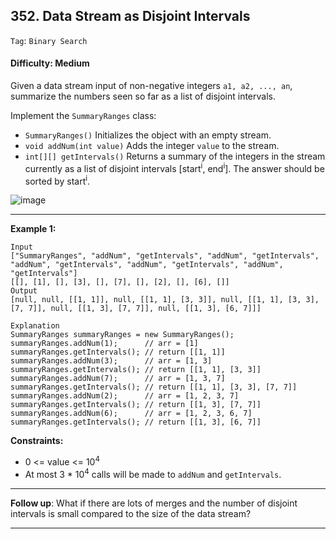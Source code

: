 ## 352. Data Stream as Disjoint Intervals

```Tag```: ```Binary Search```

#### Difficulty: Medium

Given a data stream input of non-negative integers ```a1, a2, ..., an```, summarize the numbers seen so far as a list of disjoint intervals.

Implement the ```SummaryRanges``` class:

- ```SummaryRanges()``` Initializes the object with an empty stream.
- ```void addNum(int value)``` Adds the integer ```value``` to the stream.
- ```int[][] getIntervals()``` Returns a summary of the integers in the stream currently as a list of disjoint intervals [start<sup>i</sup>, end<sup>i</sup>]. The answer should be sorted by start<sup>i</sup>.

![image](https://user-images.githubusercontent.com/35042430/215296641-6425695f-4657-4c16-b05c-44216b3eaef0.png)

---

__Example 1:__
```
Input
["SummaryRanges", "addNum", "getIntervals", "addNum", "getIntervals", "addNum", "getIntervals", "addNum", "getIntervals", "addNum", "getIntervals"]
[[], [1], [], [3], [], [7], [], [2], [], [6], []]
Output
[null, null, [[1, 1]], null, [[1, 1], [3, 3]], null, [[1, 1], [3, 3], [7, 7]], null, [[1, 3], [7, 7]], null, [[1, 3], [6, 7]]]

Explanation
SummaryRanges summaryRanges = new SummaryRanges();
summaryRanges.addNum(1);      // arr = [1]
summaryRanges.getIntervals(); // return [[1, 1]]
summaryRanges.addNum(3);      // arr = [1, 3]
summaryRanges.getIntervals(); // return [[1, 1], [3, 3]]
summaryRanges.addNum(7);      // arr = [1, 3, 7]
summaryRanges.getIntervals(); // return [[1, 1], [3, 3], [7, 7]]
summaryRanges.addNum(2);      // arr = [1, 2, 3, 7]
summaryRanges.getIntervals(); // return [[1, 3], [7, 7]]
summaryRanges.addNum(6);      // arr = [1, 2, 3, 6, 7]
summaryRanges.getIntervals(); // return [[1, 3], [6, 7]]
```

__Constraints:__

- 0 <= value <= 10<sup>4</sup>
- At most 3 * 10<sup>4</sup> calls will be made to ```addNum``` and ```getIntervals```.

---

__Follow up__: What if there are lots of merges and the number of disjoint intervals is small compared to the size of the data stream?

---

